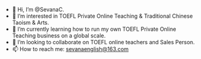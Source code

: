 - 👋 Hi, I’m @SevanaC.
- 👀 I’m interested in TOEFL Private Online Teaching & Traditional Chinese Taoism & Arts.
- 🌱 I’m currently learning how to run my own TOEFL Private Online Teaching business on a global scale. 
- 💞️ I’m looking to collaborate on TOEFL online teachers and Sales Person.
- 📫 How to reach me: sevanaenglish@163.com

<!---
SevanaC/SevanaC is a ✨ special ✨ repository because its `README.md` (this file) appears on your GitHub profile.
You can click the Preview link to take a look at your changes.
--->
